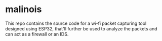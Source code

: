 # malinois
This repo contains the source code for a wi-fi packet capturing tool designed using ESP32, that'll further be used to analyze the packets and can act as a firewall or an IDS.

